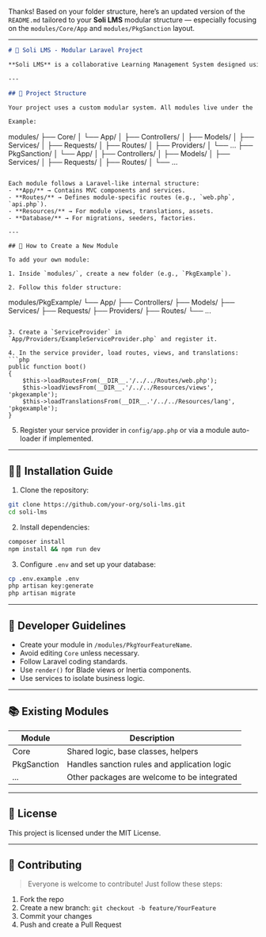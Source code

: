 Thanks! Based on your folder structure, here’s an updated version of the `README.md` tailored to your **Soli LMS** modular structure — especially focusing on the `modules/Core/App` and `modules/PkgSanction` layout.

---

```markdown
# 📘 Soli LMS - Modular Laravel Project

**Soli LMS** is a collaborative Learning Management System designed using a custom modular architecture in Laravel. It allows developers to build independent functional packages and plug them into the system seamlessly.

---

## 📂 Project Structure

Your project uses a custom modular system. All modules live under the `modules/` directory.

Example:
```

modules/
├── Core/
│   └── App/
│       ├── Controllers/
│       ├── Models/
│       ├── Services/
│       ├── Requests/
│       ├── Routes/
│       ├── Providers/
│       └── ...
├── PkgSanction/
│   └── App/
│       ├── Controllers/
│       ├── Models/
│       ├── Services/
│       ├── Requests/
│       ├── Routes/
│       └── ...

```

Each module follows a Laravel-like internal structure:
- **App/** → Contains MVC components and services.
- **Routes/** → Defines module-specific routes (e.g., `web.php`, `api.php`).
- **Resources/** → For module views, translations, assets.
- **Database/** → For migrations, seeders, factories.

---

## 🧩 How to Create a New Module

To add your own module:

1. Inside `modules/`, create a new folder (e.g., `PkgExample`).

2. Follow this folder structure:
```

modules/PkgExample/
└── App/
├── Controllers/
├── Models/
├── Services/
├── Requests/
├── Providers/
├── Routes/
└── ...

````

3. Create a `ServiceProvider` in `App/Providers/ExampleServiceProvider.php` and register it.

4. In the service provider, load routes, views, and translations:
```php
public function boot()
{
    $this->loadRoutesFrom(__DIR__.'/../../Routes/web.php');
    $this->loadViewsFrom(__DIR__.'/../../Resources/views', 'pkgexample');
    $this->loadTranslationsFrom(__DIR__.'/../../Resources/lang', 'pkgexample');
}
````

5. Register your service provider in `config/app.php` or via a module auto-loader if implemented.

---

## 🧑‍💻 Installation Guide

1. Clone the repository:

```bash
git clone https://github.com/your-org/soli-lms.git
cd soli-lms
```

2. Install dependencies:

```bash
composer install
npm install && npm run dev
```

3. Configure `.env` and set up your database:

```bash
cp .env.example .env
php artisan key:generate
php artisan migrate
```

---

## 🧠 Developer Guidelines

* Create your module in `/modules/PkgYourFeatureName`.
* Avoid editing `Core` unless necessary.
* Follow Laravel coding standards.
* Use `render()` for Blade views or Inertia components.
* Use services to isolate business logic.

---

## 📚 Existing Modules

| Module      | Description                                  |
| ----------- | -------------------------------------------- |
| Core        | Shared logic, base classes, helpers          |
| PkgSanction | Handles sanction rules and application logic |
| ...         | Other packages are welcome to be integrated  |

---

## 📜 License

This project is licensed under the MIT License.

---

## 🤝 Contributing

> Everyone is welcome to contribute! Just follow these steps:

1. Fork the repo
2. Create a new branch: `git checkout -b feature/YourFeature`
3. Commit your changes
4. Push and create a Pull Request
